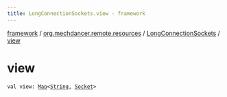```yaml
---
title: LongConnectionSockets.view - framework
---
```


[framework](../../index.html) / [org.mechdancer.remote.resources](../index.html) / [LongConnectionSockets](index.html) / [view](./view.html)

# view

`val view: `[`Map`](https://kotlinlang.org/api/latest/jvm/stdlib/kotlin.collections/-map/index.html)`<`[`String`](https://kotlinlang.org/api/latest/jvm/stdlib/kotlin/-string/index.html)`, `[`Socket`](https://docs.oracle.com/javase/6/docs/api/java/net/Socket.html)`>`